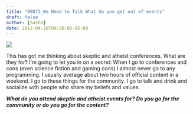 ```yaml
---
title: "00873_We Need to Talk What do you get out of events"
draft: false
author: [Sasha]
date: 2012-04-20T09:36:02-05:00
---
```


![](http://www.morethanmen.org/wp-content/uploads/2012/04/weneedtotalk-150x150.jpg)

This has got me thinking about skeptic and atheist conferences. What are they for? I'm going to let you in on a secret: When I go to conferences and cons (even science fiction and gaming cons) I almost never go to any programming. I usually average about two hours of official content in a weekend. I go to these things for the community. I go to talk and drink and socialize with people who share my beliefs and values.

___What do you attend skeptic and atheist events for? Do you go for the community or do you go for the content?___